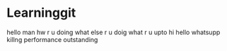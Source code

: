 # Learninggit
hello man
hw r u doing
what else r u doig
what r u upto
hi
hello
whatsupp
killng performance
outstanding

